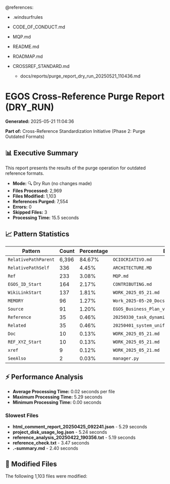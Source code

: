 @references:
- .windsurfrules
- CODE_OF_CONDUCT.md
- MQP.md
- README.md
- ROADMAP.md
- CROSSREF_STANDARD.md

  - docs/reports/purge_report_dry_run_20250521_110436.md

# EGOS Cross-Reference Purge Report (DRY_RUN)

**Generated:** 2025-05-21 11:04:36

**Part of:** Cross-Reference Standardization Initiative (Phase 2: Purge Outdated Formats)

## 📊 Executive Summary

This report presents the results of the purge operation for outdated reference formats.

- **Mode:** 🔍 Dry Run (no changes made)
- **Files Processed:** 2,969
- **Files Modified:** 1,103
- **References Purged:** 7,554
- **Errors:** 0
- **Skipped Files:** 3
- **Processing Time:** 15.5 seconds

## 📈 Pattern Statistics

| Pattern | Count | Percentage | Example |
|---------|-------|------------|--------|
| `RelativePathParent` | 6,396 | 84.67% | `OCIOCRIATIVO.md` |
| `RelativePathSelf` | 336 | 4.45% | `ARCHITECTURE.MD` |
| `Ref` | 233 | 3.08% | `MQP.md` |
| `EGOS_ID_Start` | 164 | 2.17% | `CONTRIBUTING.md` |
| `WikiLinkStart` | 137 | 1.81% | `WORK_2025_05_21.md` |
| `MEMORY` | 96 | 1.27% | `Work_2025-05-20_Docs_Optimization.md` |
| `Source` | 91 | 1.20% | `EGOS_Business_Plan_v1.0.md` |
| `Reference` | 35 | 0.46% | `20250330_task_dynamic_roadmap_implementation.md` |
| `Related` | 35 | 0.46% | `20250401_system_unification_roadmap.md` |
| `Doc` | 10 | 0.13% | `WORK_2025_05_21.md` |
| `REF_XYZ_Start` | 10 | 0.13% | `WORK_2025_05_21.md` |
| `xref` | 9 | 0.12% | `WORK_2025_05_21.md` |
| `SeeAlso` | 2 | 0.03% | `manager.py` |

## ⚡ Performance Analysis

- **Average Processing Time:** 0.02 seconds per file
- **Maximum Processing Time:** 5.29 seconds
- **Minimum Processing Time:** 0.00 seconds

### Slowest Files

- **html_comment_report_20250425_092241.json** - 5.29 seconds
- **project_disk_usage_log.json** - 5.24 seconds
- **reference_analysis_20250422_190356.txt** - 5.19 seconds
- **reference_check.txt** - 3.47 seconds
- **.-summary.md** - 2.40 seconds

## 🔄 Modified Files

The following 1,103 files were modified: